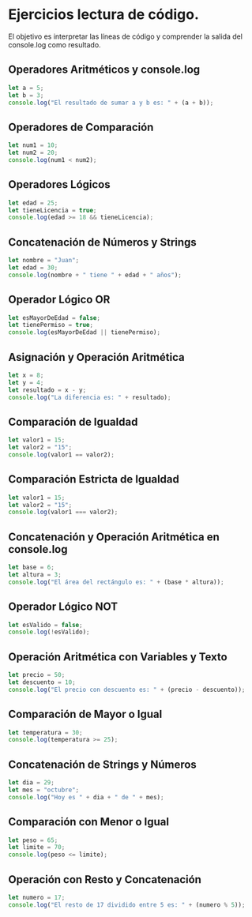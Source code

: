 # Ejercicios lectura de código.
El objetivo es interpretar las líneas de código y comprender la salida del console.log como resultado.

## Operadores Aritméticos y console.log

```javascript
let a = 5;
let b = 3;
console.log("El resultado de sumar a y b es: " + (a + b)); 
```

## Operadores de Comparación

```javascript
let num1 = 10;
let num2 = 20;
console.log(num1 < num2); 
```

## Operadores Lógicos

```javascript
let edad = 25;
let tieneLicencia = true;
console.log(edad >= 18 && tieneLicencia); 
```

## Concatenación de Números y Strings

```javascript
let nombre = "Juan";
let edad = 30;
console.log(nombre + " tiene " + edad + " años"); 
```

## Operador Lógico OR

```javascript
let esMayorDeEdad = false;
let tienePermiso = true;
console.log(esMayorDeEdad || tienePermiso); 
```

## Asignación y Operación Aritmética

```javascript
let x = 8;
let y = 4;
let resultado = x - y;
console.log("La diferencia es: " + resultado); 
```

## Comparación de Igualdad

```javascript
let valor1 = 15;
let valor2 = "15";
console.log(valor1 == valor2); 
```

## Comparación Estricta de Igualdad

```javascript
let valor1 = 15;
let valor2 = "15";
console.log(valor1 === valor2); 
```

## Concatenación y Operación Aritmética en console.log

```javascript
let base = 6;
let altura = 3;
console.log("El área del rectángulo es: " + (base * altura)); 
```

## Operador Lógico NOT

```javascript
let esValido = false;
console.log(!esValido); 
```

## Operación Aritmética con Variables y Texto

```javascript
let precio = 50;
let descuento = 10;
console.log("El precio con descuento es: " + (precio - descuento)); 
```

## Comparación de Mayor o Igual

```javascript
let temperatura = 30;
console.log(temperatura >= 25);
```
## Concatenación de Strings y Números

```javascript
let dia = 29;
let mes = "octubre";
console.log("Hoy es " + dia + " de " + mes);
```

## Comparación con Menor o Igual

```javascript
let peso = 65;
let limite = 70;
console.log(peso <= limite); 
```

## Operación con Resto y Concatenación

```javascript
let numero = 17;
console.log("El resto de 17 dividido entre 5 es: " + (numero % 5)); 
```